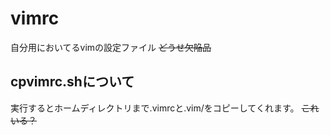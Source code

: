 # vimrc
自分用においてるvimの設定ファイル
~~どうせ欠陥品~~

## cpvimrc.shについて
実行するとホームディレクトリまで.vimrcと.vim/をコピーしてくれます。
~~これいる？~~

